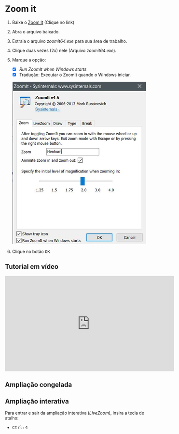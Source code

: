 # Zoom it

1. Baixe o [Zoom It](https://docs.microsoft.com/en-us/sysinternals/downloads/zoomit) (Clique no link)
2. Abra o arquivo baixado.
3. Extraia o arquivo *zoomit64.exe* para sua área de trabalho.
4. Clique duas vezes (2x) nele (Arquivo *zoomit64.exe*).
5. Marque a opção:
      - [x] *Run ZoomIt when Windows starts*
      - [x] Tradução: Executar o ZoomIt quando o Windows iniciar.

    ![tela inicial do zoomit](zoom-it/01-inicio.jpg)

6. Clique no botão <kbd>OK</kbd>

## Tutorial em vídeo

<iframe width="560" height="315" src="https://www.youtube.com/embed/7XYa9q-nXBQ" title="YouTube video player" frameborder="0" allow="accelerometer; autoplay; clipboard-write; encrypted-media; gyroscope; picture-in-picture" allowfullscreen></iframe>


## Ampliação congelada

## Ampliação interativa

Para entrar e sair da ampliação interativa (*LiveZoom*), insira a tecla de atalho:

- <kbd>Ctrl</kbd>+<kbd>4</kbd>



